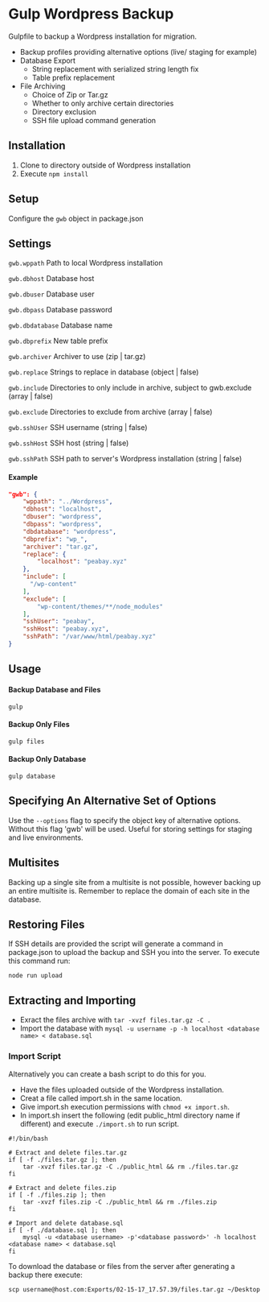 # Gulp Wordpress Backup
Gulpfile to backup a Wordpress installation for migration.

- Backup profiles providing alternative options (live/ staging for example)
- Database Export
    - String replacement with serialized string length fix
    - Table prefix replacement
- File Archiving
    - Choice of Zip or Tar.gz
    - Whether to only archive certain directories
    - Directory exclusion
    - SSH file upload command generation

## Installation
1. Clone to directory outside of Wordpress installation
2. Execute `npm install`

## Setup
Configure the `gwb` object in package.json

## Settings

`gwb.wppath` Path to local Wordpress installation

`gwb.dbhost` Database host

`gwb.dbuser` Database user

`gwb.dbpass` Database password

`gwb.dbdatabase` Database name

`gwb.dbprefix` New table prefix

`gwb.archiver` Archiver to use (zip | tar.gz)

`gwb.replace` Strings to replace in database (object | false)

`gwb.include` Directories to only include in archive, subject to gwb.exclude (array | false)

`gwb.exclude` Directories to exclude from archive (array | false)

`gwb.sshUser` SSH username (string | false)

`gwb.sshHost` SSH host (string | false)

`gwb.sshPath` SSH path to server's Wordpress installation (string | false)

#### Example
```json
"gwb": {
    "wppath": "../Wordpress",
    "dbhost": "localhost",
    "dbuser": "wordpress",
    "dbpass": "wordpress",
    "dbdatabase": "wordpress",
    "dbprefix": "wp_",
    "archiver": "tar.gz",
    "replace": {
        "localhost": "peabay.xyz"
    },
    "include": [
      "/wp-content"
    ],
    "exclude": [
        "wp-content/themes/**/node_modules"
    ],
    "sshUser": "peabay",
    "sshHost": "peabay.xyz",
    "sshPath": "/var/www/html/peabay.xyz"
}
```

## Usage
#### Backup Database and Files
```ssh
gulp
```
#### Backup Only Files
```ssh
gulp files
```
#### Backup Only Database
```ssh
gulp database
```

## Specifying An Alternative Set of Options
Use the `--options` flag to specify the object key of alternative options. Without this flag 'gwb' will be used. Useful for storing settings for staging and live environments.

## Multisites
Backing up a single site from a multisite is not possible, however backing up an entire multisite is. Remember to replace the domain of each site in the database.

## Restoring Files
If SSH details are provided the script will generate a command in package.json to upload the backup and SSH you into the server. To execute this command run:
```ssh
node run upload
```

## Extracting and Importing
- Exract the files archive with `tar -xvzf files.tar.gz -C .`
- Import the database with `mysql -u username -p -h localhost <database name> < database.sql`

### Import Script

Alternatively you can create a bash script to do this for you.

- Have the files uploaded outside of the Wordpress installation.
- Creat a file called import.sh in the same location.
- Give import.sh execution permissions with `chmod +x import.sh`.
- In import.sh insert the following (edit public_html directory name if different) and execute `./import.sh` to run script.

```ssh
#!/bin/bash

# Extract and delete files.tar.gz
if [ -f ./files.tar.gz ]; then
    tar -xvzf files.tar.gz -C ./public_html && rm ./files.tar.gz
fi

# Extract and delete files.zip
if [ -f ./files.zip ]; then
    tar -xvzf files.zip -C ./public_html && rm ./files.zip
fi

# Import and delete database.sql 
if [ -f ./database.sql ]; then
    mysql -u <database username> -p'<database password>' -h localhost <database name> < database.sql
fi
```

To download the database or files from the server after generating a backup there execute:

`scp username@host.com:Exports/02-15-17_17.57.39/files.tar.gz ~/Desktop`
